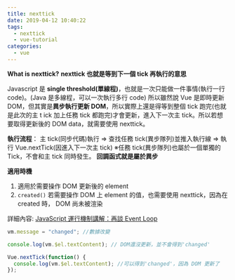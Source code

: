 ```yaml
---
title: nexttick
date: 2019-04-12 10:40:22
tags:
  - nexttick
  - vue-tutorial
categories:
  - vue
---
```


**What is nexttick?**
**nexttick 也就是等到下一個 tick 再執行的意思**

Javascript 是 **single threshold(單線程)**，也就是一次只能做一件事情(執行一行 code)。(Java 是多線程，可以一次執行多行 code)
所以雖然說 Vue 是即時更新 DOM，但其實是**異步執行更新 DOM**，所以實際上還是得等到整個 tick 跑完(也就是此次的主 t
ick 加上任務 tick 都跑完)才會更新，進入下一次主 tick。所以若想要取得更新後的 DOM data，就需要使用 nexttick。

**執行流程**：
主 tick(同步代碼)執行 => 查找任務 tick(異步隊列)並推入執行線 => 執行 Vue.nextTick(因進入下一次主 tick)
※任務 tick(異步隊列)也屬於一個單獨的 Tick，不會和主 tick 同時發生。 **回調函式就是屬於異步**

**適用時機**

1. 適用於需要操作 DOM 更新後的 element
2. `created()` 若需要操作 DOM 上 element 的值，也需要使用 nexttick，因為在 created 時， DOM 尚未被渲染

詳細內容: [JavaScript 運行機制講解：再談 Event Loop](http://www.ruanyifeng.com/blog/2014/10/event-loop.html)

```javascript
vm.message = "changed"; //數據改變

console.log(vm.$el.textContent); // DOM還沒更新，並不會得到'changed'

Vue.nextTick(function() {
  console.log(vm.$el.textContent); //可以得到'changed'，因為 DOM 更新了
});
```

